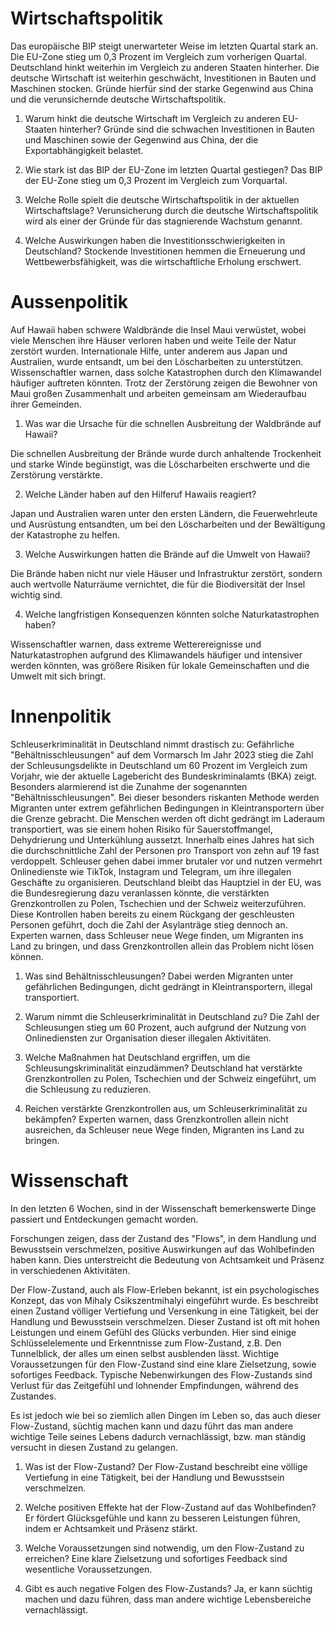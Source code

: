 # Wirtschaftspolitik

Das europäische BIP steigt unerwarteter Weise im letzten Quartal stark an. 
Die EU-Zone stieg um 0,3 Prozent im Vergleich zum vorherigen Quartal.
Deutschland hinkt weiterhin im Vergleich zu anderen Staaten hinterher. 
Die deutsche Wirtschaft ist weiterhin geschwächt, Investitionen in Bauten und Maschinen stocken.
Gründe hierfür sind der starke Gegenwind aus China und die verunsichernde deutsche Wirtschaftspolitik.

1. Warum hinkt die deutsche Wirtschaft im Vergleich zu anderen EU-Staaten hinterher?
Gründe sind die schwachen Investitionen in Bauten und Maschinen sowie der Gegenwind aus China, der die Exportabhängigkeit belastet.

2. Wie stark ist das BIP der EU-Zone im letzten Quartal gestiegen?
Das BIP der EU-Zone stieg um 0,3 Prozent im Vergleich zum Vorquartal.

3. Welche Rolle spielt die deutsche Wirtschaftspolitik in der aktuellen Wirtschaftslage?
Verunsicherung durch die deutsche Wirtschaftspolitik wird als einer der Gründe für das stagnierende Wachstum genannt.

4. Welche Auswirkungen haben die Investitionsschwierigkeiten in Deutschland?
Stockende Investitionen hemmen die Erneuerung und Wettbewerbsfähigkeit, was die wirtschaftliche Erholung erschwert.

# Aussenpolitik

Auf Hawaii haben schwere Waldbrände die Insel Maui verwüstet,
wobei viele Menschen ihre Häuser verloren haben und weite Teile der Natur zerstört wurden.
Internationale Hilfe, unter anderem aus Japan und Australien, wurde entsandt, um bei den Löscharbeiten zu unterstützen.
Wissenschaftler warnen, dass solche Katastrophen durch den Klimawandel häufiger auftreten könnten.
Trotz der Zerstörung zeigen die Bewohner von Maui großen Zusammenhalt und arbeiten gemeinsam am Wiederaufbau ihrer Gemeinden.

1. Was war die Ursache für die schnellen Ausbreitung der Waldbrände auf Hawaii?

Die schnellen Ausbreitung der Brände wurde durch anhaltende Trockenheit und starke Winde begünstigt, was die Löscharbeiten erschwerte und die Zerstörung verstärkte.

2. Welche Länder haben auf den Hilferuf Hawaiis reagiert?

Japan und Australien waren unter den ersten Ländern, die Feuerwehrleute und Ausrüstung entsandten, um bei den Löscharbeiten und der Bewältigung der Katastrophe zu helfen.

3. Welche Auswirkungen hatten die Brände auf die Umwelt von Hawaii?

Die Brände haben nicht nur viele Häuser und Infrastruktur zerstört, sondern auch wertvolle Naturräume vernichtet, die für die Biodiversität der Insel wichtig sind.

4. Welche langfristigen Konsequenzen könnten solche Naturkatastrophen haben?

Wissenschaftler warnen, dass extreme Wetterereignisse und Naturkatastrophen aufgrund des Klimawandels häufiger und intensiver werden könnten, was größere Risiken für lokale Gemeinschaften und die Umwelt mit sich bringt.

# Innenpolitik

Schleuserkriminalität in Deutschland nimmt drastisch zu: Gefährliche "Behältnisschleusungen" auf dem Vormarsch
Im Jahr 2023 stieg die Zahl der Schleusungsdelikte in Deutschland um 60 Prozent im Vergleich zum Vorjahr, wie der aktuelle Lagebericht des Bundeskriminalamts (BKA) zeigt. Besonders alarmierend ist die Zunahme der sogenannten "Behältnisschleusungen". Bei dieser besonders riskanten Methode werden Migranten unter extrem gefährlichen Bedingungen in Kleintransportern über die Grenze gebracht. Die Menschen werden oft dicht gedrängt im Laderaum transportiert, was sie einem hohen Risiko für Sauerstoffmangel, Dehydrierung und Unterkühlung aussetzt. Innerhalb eines Jahres hat sich die durchschnittliche Zahl der Personen pro Transport von zehn auf 19 fast verdoppelt.
Schleuser gehen dabei immer brutaler vor und nutzen vermehrt Onlinedienste wie TikTok, Instagram und Telegram, um ihre illegalen Geschäfte zu organisieren. Deutschland bleibt das Hauptziel in der EU, was die Bundesregierung dazu veranlassen könnte, die verstärkten Grenzkontrollen zu Polen, Tschechien und der Schweiz weiterzuführen. Diese Kontrollen haben bereits zu einem Rückgang der geschleusten Personen geführt, doch die Zahl der Asylanträge stieg dennoch an. Experten warnen, dass Schleuser neue Wege finden, um Migranten ins Land zu bringen, und dass Grenzkontrollen allein das Problem nicht lösen können.

1. Was sind Behältnisschleusungen?
Dabei werden Migranten unter gefährlichen Bedingungen, dicht gedrängt in Kleintransportern, illegal transportiert.

2. Warum nimmt die Schleuserkriminalität in Deutschland zu?
Die Zahl der Schleusungen stieg um 60 Prozent, auch aufgrund der Nutzung von Onlinediensten zur Organisation dieser illegalen Aktivitäten.

3. Welche Maßnahmen hat Deutschland ergriffen, um die Schleusungskriminalität einzudämmen?
Deutschland hat verstärkte Grenzkontrollen zu Polen, Tschechien und der Schweiz eingeführt, um die Schleusung zu reduzieren.

4. Reichen verstärkte Grenzkontrollen aus, um Schleuserkriminalität zu bekämpfen?
Experten warnen, dass Grenzkontrollen allein nicht ausreichen, da Schleuser neue Wege finden, Migranten ins Land zu bringen.

# Wissenschaft

In den letzten 6 Wochen, sind in der Wissenschaft bemerkenswerte Dinge passiert und Entdeckungen gemacht worden.

Forschungen zeigen, dass der Zustand des "Flows", in dem Handlung und Bewusstsein verschmelzen, positive Auswirkungen auf das Wohlbefinden haben kann. Dies unterstreicht die Bedeutung von Achtsamkeit und Präsenz in verschiedenen Aktivitäten.

Der Flow-Zustand, auch als Flow-Erleben bekannt, ist ein psychologisches Konzept, das von Mihaly Csikszentmihalyi eingeführt wurde. Es beschreibt einen Zustand völliger Vertiefung und Versenkung in eine Tätigkeit, bei der Handlung und Bewusstsein verschmelzen. Dieser Zustand ist oft mit hohen Leistungen und einem Gefühl des Glücks verbunden. Hier sind einige Schlüsselelemente und Erkenntnisse zum Flow-Zustand, z.B. Den Tunnelblick, der alles um einen selbst ausblenden lässt. Wichtige Voraussetzungen für den Flow-Zustand sind eine klare Zielsetzung, sowie sofortiges Feedback. Typische Nebenwirkungen des Flow-Zustands sind Verlust für das Zeitgefühl und lohnender Empfindungen, während des Zustandes.

Es ist jedoch wie bei so ziemlich allen Dingen im Leben so, das auch dieser Flow-Zustand, süchtig machen kann und dazu führt das man andere wichtige Teile seines Lebens dadurch vernachlässigt, bzw. man ständig versucht in diesen Zustand zu gelangen.

1. Was ist der Flow-Zustand?
Der Flow-Zustand beschreibt eine völlige Vertiefung in eine Tätigkeit, bei der Handlung und Bewusstsein verschmelzen.

2. Welche positiven Effekte hat der Flow-Zustand auf das Wohlbefinden?
Er fördert Glücksgefühle und kann zu besseren Leistungen führen, indem er Achtsamkeit und Präsenz stärkt.

3. Welche Voraussetzungen sind notwendig, um den Flow-Zustand zu erreichen?
Eine klare Zielsetzung und sofortiges Feedback sind wesentliche Voraussetzungen.

4. Gibt es auch negative Folgen des Flow-Zustands?
Ja, er kann süchtig machen und dazu führen, dass man andere wichtige Lebensbereiche vernachlässigt.
